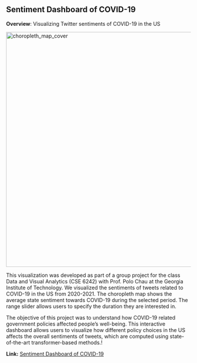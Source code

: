 ## Sentiment Dashboard of COVID-19

**Overview**: Visualizing Twitter sentiments of COVID-19 in the US

<img width="642" alt="choropleth_map_cover" src="https://user-images.githubusercontent.com/8591463/224464148-0145c2ac-2f3c-4c79-b8b6-673f1f3b8a77.png">

This visualization was developed as part of a group project for the class Data and Visual Analytics (CSE 6242) with Prof. Polo Chau at the Georgia Institute of Technology. We visualized the sentiments of tweets related to COVID-19 in the US from 2020-2021. The choropleth map shows the average state sentiment towards COVID-19 during the selected period. The range slider allows users to specify the duration they are interested in. 

The objective of this project was to understand how COVID-19 related government policies affected people’s well-being. This interactive dashboard allows users to visualize how different policy choices in the US affects the overall sentiments of tweets, which are computed using state-of-the-art transformer-based methods.!


**Link:** [Sentiment Dashboard of COVID-19](https://aishwaryamsk.github.io/covid19_policy_sentiments/map.html) 
